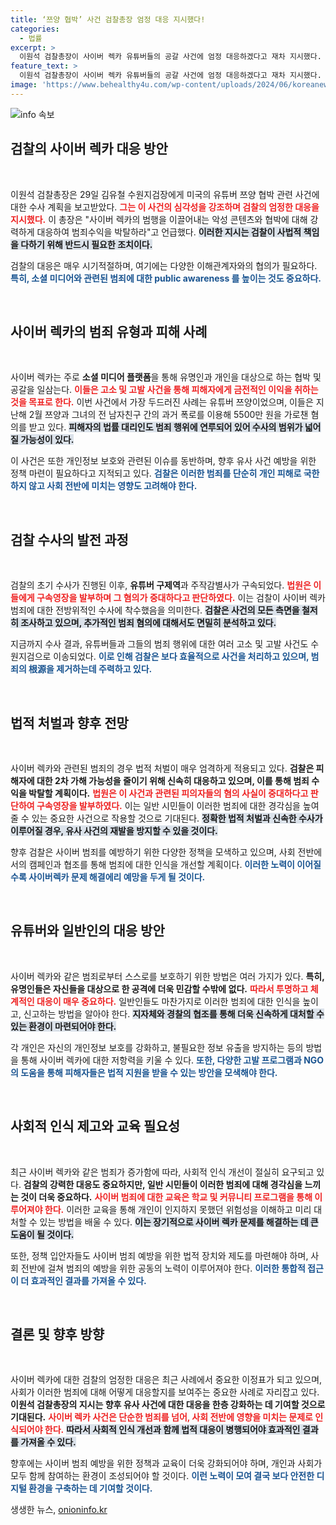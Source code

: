 ```yaml
---
title: ‘쯔양 협박’ 사건 검찰총장 엄정 대응 지시했다!
categories:
  - 법률
excerpt: >
  이원석 검찰총장이 사이버 렉카 유튜버들의 공갈 사건에 엄정 대응하겠다고 재차 지시했다. 유튜버 쯔양 협박 사건을 포함해 범죄 수익 박탈과 철저한 수사를 예고하며, 법원의 구속 영장 발부로 신속한 조치가 이어지고 있다.
feature_text: >
  이원석 검찰총장이 사이버 렉카 유튜버들의 공갈 사건에 엄정 대응하겠다고 재차 지시했다. 유튜버 쯔양 협박 사건을 포함해 범죄 수익 박탈과 철저한 수사를 예고하며, 법원의 구속 영장 발부로 신속한 조치가 이어지고 있다.
image: 'https://www.behealthy4u.com/wp-content/uploads/2024/06/koreanews.jpg'
---
```


<p><img src="https://www.behealthy4u.com/wp-content/uploads/2024/06/koreanews.jpg" alt="info 속보" /></p>

<h2 data-ke-size="size26">검찰의 사이버 렉카 대응 방안</h2>

<p data-ke-size="size16">&nbsp;</p>

<p>이원석 검찰총장은 29일 김유철 수원지검장에게 미국의 유튜버 쯔양 협박 관련 사건에 대한 수사 계획을 보고받았다. <b><span style="color: #ee2323;">그는 이 사건의 심각성을 강조하며 검찰의 엄정한 대응을 지시했다.</span></b> 이 총장은 "사이버 렉카의 범행을 이끌어내는 악성 콘텐츠와 협박에 대해 강력하게 대응하여 범죄수익을 박탈하라"고 언급했다. <b><span style="background-color: #21538527;">이러한 지시는 검찰이 사법적 책임을 다하기 위해 반드시 필요한 조치이다.</span></b></p>

<p>검찰의 대응은 매우 시기적절하며, 여기에는 다양한 이해관계자와의 협의가 필요하다. <b><span style="color: #1a5490;">특히, 소셜 미디어와 관련된 범죄에 대한 public awareness 를 높이는 것도 중요하다.</span></b></p>

<p data-ke-size="size16">&nbsp;</p>

<h2 data-ke-size="size26">사이버 렉카의 범죄 유형과 피해 사례</h2>

<p data-ke-size="size16">&nbsp;</p>

<p>사이버 렉카는 주로 <b>소셜 미디어 플랫폼</b>을 통해 유명인과 개인을 대상으로 하는 협박 및 공갈을 일삼는다. <b><span style="color: #ee2323;">이들은 고소 및 고발 사건을 통해 피해자에게 금전적인 이익을 취하는 것을 목표로 한다.</span></b> 이번 사건에서 가장 두드러진 사례는 유튜버 쯔양이었으며, 이들은 지난해 2월 쯔양과 그녀의 전 남자친구 간의 과거 폭로를 이용해 5500만 원을 가로챈 혐의를 받고 있다. <b><span style="background-color: #21538527;">피해자의 법률 대리인도 범죄 행위에 연루되어 있어 수사의 범위가 넓어질 가능성이 있다.</span></b></p>

<p>이 사건은 또한 개인정보 보호와 관련된 이슈를 동반하며, 향후 유사 사건 예방을 위한 정책 마련이 필요하다고 지적되고 있다. <b><span style="color: #1a5490;">검찰은 이러한 범죄를 단순히 개인 피해로 국한하지 않고 사회 전반에 미치는 영향도 고려해야 한다.</span></b></p>

<p data-ke-size="size16">&nbsp;</p>

<h2 data-ke-size="size26">검찰 수사의 발전 과정</h2>

<p data-ke-size="size16">&nbsp;</p>

<p>검찰의 초기 수사가 진행된 이후, <b>유튜버 구제역</b>과 주작감별사가 구속되었다. <b><span style="color: #ee2323;">법원은 이들에게 구속영장을 발부하며 그 혐의가 중대하다고 판단하였다.</span></b> 이는 검찰이 사이버 렉카 범죄에 대한 전방위적인 수사에 착수했음을 의미한다. <b><span style="background-color: #21538527;">검찰은 사건의 모든 측면을 철저히 조사하고 있으며, 추가적인 범죄 혐의에 대해서도 면밀히 분석하고 있다.</span></b></p>

<p>지금까지 수사 결과, 유튜버들과 그들의 범죄 행위에 대한 여러 고소 및 고발 사건도 수원지검으로 이송되었다. <b><span style="color: #1a5490;">이로 인해 검찰은 보다 효율적으로 사건을 처리하고 있으며, 범죄의 根源을 제거하는데 주력하고 있다.</span></b></p>

<p data-ke-size="size16">&nbsp;</p>

<h2 data-ke-size="size26">법적 처벌과 향후 전망</h2>

<p data-ke-size="size16">&nbsp;</p>

<p>사이버 렉카와 관련된 범죄의 경우 법적 처벌이 매우 엄격하게 적용되고 있다. <b>검찰은 피해자에 대한 2차 가해 가능성을 줄이기 위해 신속히 대응하고 있으며, 이를 통해 범죄 수익을 박탈할 계획이다.</b> <b><span style="color: #ee2323;">법원은 이 사건과 관련된 피의자들의 혐의 사실이 중대하다고 판단하여 구속영장을 발부하였다.</span></b> 이는 일반 시민들이 이러한 범죄에 대한 경각심을 높여줄 수 있는 중요한 사건으로 작용할 것으로 기대된다. <b><span style="background-color: #21538527;">정확한 법적 처벌과 신속한 수사가 이루어질 경우, 유사 사건의 재발을 방지할 수 있을 것이다.</span></b></p>

<p>향후 검찰은 사이버 범죄를 예방하기 위한 다양한 정책을 모색하고 있으며, 사회 전반에서의 캠페인과 협조를 통해 범죄에 대한 인식을 개선할 계획이다. <b><span style="color: #1a5490;">이러한 노력이 이어질수록 사이버렉카 문제 해결에리 예망을 두게 될 것이다.</span></b></p>

<p data-ke-size="size16">&nbsp;</p>

<h2 data-ke-size="size26">유튜버와 일반인의 대응 방안</h2>

<p data-ke-size="size16">&nbsp;</p>

<p>사이버 렉카와 같은 범죄로부터 스스로를 보호하기 위한 방법은 여러 가지가 있다. <b>특히, 유명인들은 자신들을 대상으로 한 공격에 더욱 민감할 수밖에 없다.</b> <b><span style="color: #ee2323;">따라서 투명하고 체계적인 대응이 매우 중요하다.</span></b> 일반인들도 마찬가지로 이러한 범죄에 대한 인식을 높이고, 신고하는 방법을 알아야 한다. <b><span style="background-color: #21538527;">지자체와 경찰의 협조를 통해 더욱 신속하게 대처할 수 있는 환경이 마련되어야 한다.</span></b></p>

<p>각 개인은 자신의 개인정보 보호를 강화하고, 불필요한 정보 유출을 방지하는 등의 방법을 통해 사이버 렉카에 대한 저항력을 키울 수 있다. <b><span style="color: #1a5490;">또한, 다양한 고발 프로그램과 NGO의 도움을 통해 피해자들은 법적 지원을 받을 수 있는 방안을 모색해야 한다.</span></b></p>

<p data-ke-size="size16">&nbsp;</p>

<h2 data-ke-size="size26">사회적 인식 제고와 교육 필요성</h2>

<p data-ke-size="size16">&nbsp;</p>

<p>최근 사이버 렉카와 같은 범죄가 증가함에 따라, 사회적 인식 개선이 절실히 요구되고 있다. <b>검찰의 강력한 대응도 중요하지만, 일반 시민들이 이러한 범죄에 대해 경각심을 느끼는 것이 더욱 중요하다.</b> <b><span style="color: #ee2323;">사이버 범죄에 대한 교육은 학교 및 커뮤니티 프로그램을 통해 이루어져야 한다.</span></b> 이러한 교육을 통해 개인이 인지하지 못했던 위험성을 이해하고 미리 대처할 수 있는 방법을 배울 수 있다. <b><span style="background-color: #21538527;">이는 장기적으로 사이버 렉카 문제를 해결하는 데 큰 도움이 될 것이다.</span></b></p>

<p>또한, 정책 입안자들도 사이버 범죄 예방을 위한 법적 장치와 제도를 마련해야 하며, 사회 전반에 걸쳐 범죄의 예방을 위한 공동의 노력이 이루어져야 한다. <b><span style="color: #1a5490;">이러한 통합적 접근이 더 효과적인 결과를 가져올 수 있다.</span></b></p>

<p data-ke-size="size16">&nbsp;</p>

<h2 data-ke-size="size26">결론 및 향후 방향</h2>

<p data-ke-size="size16">&nbsp;</p>

<p>사이버 렉카에 대한 검찰의 엄정한 대응은 최근 사례에서 중요한 이정표가 되고 있으며, 사회가 이러한 범죄에 대해 어떻게 대응할지를 보여주는 중요한 사례로 자리잡고 있다. <b>이원석 검찰총장의 지시는 향후 유사 사건에 대한 대응을 한층 강화하는 데 기여할 것으로 기대된다.</b> <b><span style="color: #ee2323;">사이버 렉카 사건은 단순한 범죄를 넘어, 사회 전반에 영향을 미치는 문제로 인식되어야 한다.</span></b> <b><span style="background-color: #21538527;">따라서 사회적 인식 개선과 함께 법적 대응이 병행되어야 효과적인 결과를 가져올 수 있다.</span></b></p>

<p>향후에는 사이버 범죄 예방을 위한 정책과 교육이 더욱 강화되어야 하며, 개인과 사회가 모두 함께 참여하는 환경이 조성되어야 할 것이다. <b><span style="color: #1a5490;">이런 노력이 모여 결국 보다 안전한 디지털 환경을 구축하는 데 기여할 것이다.</span></b></p>
생생한 뉴스, <a href="https://onioninfo.kr" rel="dofollow">onioninfo.kr</a>


